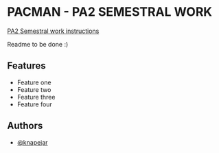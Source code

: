 # PACMAN - PA2 SEMESTRAL WORK


[PA2 Semestral work instructions](https://courses.fit.cvut.cz/BI-PA2/semestral.html)

Readme to be done :)




## Features

- Feature one
- Feature two
- Feature three
- Feature four




## Authors

- [@knapejar](https://gitlab.fit.cvut.cz/knapejar)

